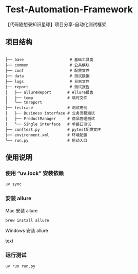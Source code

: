 # Test-Automation-Framework

【代码随想录知识星球】项目分享-自动化测试框架

## 项目结构

```text

├── base                    # 基础工具类
├── common                  # 公共模块
├── conf                    # 配置文件
├── data                    # 测试数据
├── logs                    # 日志文件
├── report                  # 测试报告
│   ├── allureReport       # Allure报告
│   ├── temp               # 临时文件
│   └── tmreport           
├── testcase               # 测试用例
│   ├── Business interface # 业务流程测试
│   ├── ProductManager     # 商品管理测试
│   └── Single interface   # 单接口测试
├── conftest.py            # pytest配置文件
├── environment.xml        # 环境配置
└── run.py                 # 启动入口
```

## 使用说明

### 使用 “uv.lock” 安装依赖

```bash
uv sync
```

### 安装 allure

Mac 安装 allure

```bash
brew install allure
```

Windows 安装 allure

[text](https://allurereport.org/docs/install-for-windows/)

### 运行测试

```bash
uv run run.py
```
